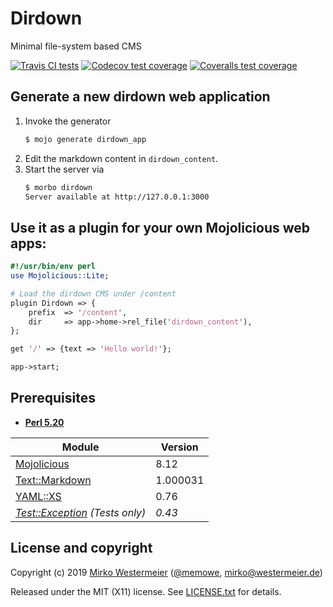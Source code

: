 Dirdown
=======

Minimal file-system based CMS

[![Travis CI tests](https://travis-ci.org/memowe/dirdown.svg?branch=master)](https://travis-ci.org/memowe/dirdown)
[![Codecov test coverage](https://codecov.io/gh/memowe/dirdown/branch/master/graph/badge.svg)](https://codecov.io/gh/memowe/dirdown)
[![Coveralls test coverage](https://coveralls.io/repos/github/memowe/dirdown/badge.svg?branch=master)](https://coveralls.io/github/memowe/dirdown?branch=master)

## Generate a new dirdown web application

1. Invoke the generator
    ```bash
    $ mojo generate dirdown_app
    ```
2. Edit the markdown content in `dirdown_content`.
3. Start the server via
    ```bash
    $ morbo dirdown
    Server available at http://127.0.0.1:3000
    ```

## Use it as a plugin for your own Mojolicious web apps:

```perl
#!/usr/bin/env perl
use Mojolicious::Lite;

# Load the dirdown CMS under /content
plugin Dirdown => {
    prefix  => '/content',
    dir     => app->home->rel_file('dirdown_content'),
};

get '/' => {text => 'Hello world!'};

app->start;
```

Prerequisites
-------------

- **[Perl 5.20][perl]**

| Module                                    | Version   |
|-------------------------------------------|-----------|
| [Mojolicious][mojo]                       |  8.12     |
| [Text::Markdown][tmd]                     |  1.000031 |
| [YAML::XS][yml]                           |  0.76     |
| *[Test::Exception][teex] (Tests only)*    | *0.43*    |

[perl]: https://www.perl.org/get.html
[mojo]: https://metacpan.org/pod/Mojolicious
[tmd]: https://metacpan.org/pod/Text::Markdown
[yml]: https://metacpan.org/pod/YAML::XS
[teex]: https://metacpan.org/pod/Test::Exception

License and copyright
---------------------

Copyright (c) 2019 [Mirko Westermeier][mirko] ([\@memowe][mgh], [mirko@westermeier.de][mmail])

Released under the MIT (X11) license. See [LICENSE.txt][mit] for details.

[mirko]: http://mirko.westermeier.de
[mgh]: https://github.com/memowe
[mmail]: mailto:mirko@westermeier.de
[mit]: LICENSE.txt

